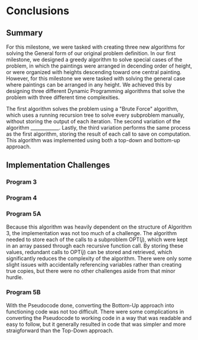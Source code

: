 # Conclusions

## Summary
For this milestone, we were tasked with creating three new algorithms for solving the General form of our original problem definition. In our first milestone, we designed a greedy algorithm to solve special cases of the problem, in which the paintings were arranged in decending order of height, or were organized with heights descending toward one central painting. However, for this milestone we were tasked with solving the general case where paintings can be arranged in any height. We achieved this by designing three different Dynamic Programming algorithms that solve the problem with three different time complexities.

The first algorithm solves the problem using a "Brute Force" algorithm, which uses a running recursion tree to solve every subproblem manually, without storing the output of each iteration. The second variation of the algorithm ____________. Lastly, the third variation performs the same process as the first algorithm, storing the result of each call to save on computation. This algorithm was implemented using both a top-down and bottom-up approach.

## Implementation Challenges
### Program 3
<!-- Write about challenges here!-->

### Program 4
<!-- Write about challenges here!-->

### Program 5A
Because this algorithm was heavily dependent on the structure of Algorithm 3, the implementation was not too much of a challenge. The algorithm needed to store each of the calls to a subproblem $\text{OPT}(j)$, which were kept in an array passed through each recursive function call. By storing these values, redundant calls to $\text{OPT}(j)$ can be stored and retrieved, which significantly reduces the complexity of the algorithm. There were only some slight issues with accidentally referencing variables rather than creating true copies, but there were no other challenges aside from that minor hurdle.

### Program 5B
With the Pseudocode done, converting the Bottom-Up approach into functioning code was not too difficult. There were some complications in converting the Pseudocode to working code in a way that was readable and easy to follow, but it generally resulted in code that was simpler and more straigforward than the Top-Down approach.